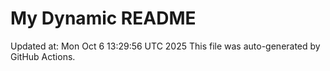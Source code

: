 # My Dynamic README
Updated at: Mon Oct  6 13:29:56 UTC 2025
This file was auto-generated by GitHub Actions.
